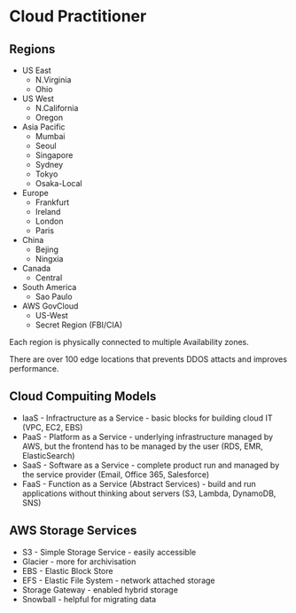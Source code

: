 # Cloud Practitioner

## Regions

* US East
  * N.Virginia
  * Ohio
* US West
  * N.California
  * Oregon
* Asia Pacific
  * Mumbai
  * Seoul
  * Singapore
  * Sydney
  * Tokyo
  * Osaka-Local
* Europe
  * Frankfurt
  * Ireland
  * London
  * Paris
* China
  * Bejing
  * Ningxia
* Canada
  * Central
* South America
  * Sao Paulo
* AWS GovCloud
  * US-West
  * Secret Region (FBI/CIA)

Each region is physically connected to multiple Availability zones.

There are over 100 edge locations that prevents DDOS attacts and improves performance.

## Cloud Compuiting Models

* IaaS - Infractructure as a Service - basic blocks for building cloud IT (VPC, EC2, EBS)
* PaaS - Platform as a Service - underlying infrastructure managed by AWS, but the frontend has to be managed by the user (RDS, EMR, ElasticSearch)
* SaaS - Software as a Service - complete product run and managed by the service provider (Email, Office 365, Salesforce)
* FaaS - Function as a Service (Abstract Services) - build and run applications without thinking about servers (S3, Lambda, DynamoDB, SNS)

## AWS Storage Services

* S3 - Simple Storage Service - easily accessible
* Glacier - more for archivisation
* EBS - Elastic Block Store
* EFS - Elastic File System - network attached storage
* Storage Gateway - enabled hybrid storage
* Snowball - helpful for migrating data
